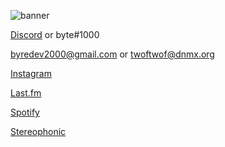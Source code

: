 ![banner](https://i.imgur.com/QtWfsse.jpeg)

[Discord](https://discordapp.com/users/962646323381817394) or byte#1000

byredev2000@gmail.com or twoftwof@dnmx.org

[Instagram](https://instagram.com/bytedevelopmentation)

[Last.fm](https://last.fm/user/bytedev)

[Spotify](https://open.spotify.com/user/zqv4o217yjx3h046mr0kwhpro?si=cc96b7035d1d4b3d)

[Stereophonic](https://stereophonic.space/byte)
